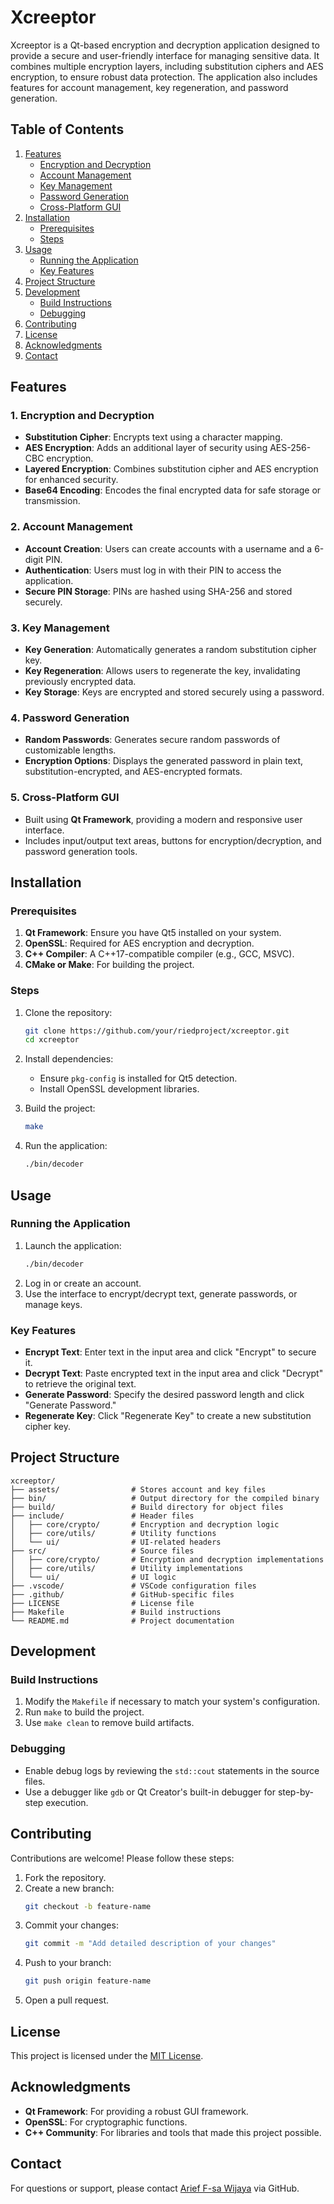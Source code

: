 # Xcreeptor

Xcreeptor is a Qt-based encryption and decryption application designed to provide a secure and user-friendly interface for managing sensitive data. It combines multiple encryption layers, including substitution ciphers and AES encryption, to ensure robust data protection. The application also includes features for account management, key regeneration, and password generation.

## Table of Contents

1. [Features](#features)
    - [Encryption and Decryption](#1-encryption-and-decryption)
    - [Account Management](#2-account-management)
    - [Key Management](#3-key-management)
    - [Password Generation](#4-password-generation)
    - [Cross-Platform GUI](#5-cross-platform-gui)
2. [Installation](#installation)
    - [Prerequisites](#prerequisites)
    - [Steps](#steps)
3. [Usage](#usage)
    - [Running the Application](#running-the-application)
    - [Key Features](#key-features)
4. [Project Structure](#project-structure)
5. [Development](#development)
    - [Build Instructions](#build-instructions)
    - [Debugging](#debugging)
6. [Contributing](#contributing)
7. [License](#license)
8. [Acknowledgments](#acknowledgments)
9. [Contact](#contact)

## Features

### 1. **Encryption and Decryption**

-   **Substitution Cipher**: Encrypts text using a character mapping.
-   **AES Encryption**: Adds an additional layer of security using AES-256-CBC encryption.
-   **Layered Encryption**: Combines substitution cipher and AES encryption for enhanced security.
-   **Base64 Encoding**: Encodes the final encrypted data for safe storage or transmission.

### 2. **Account Management**

-   **Account Creation**: Users can create accounts with a username and a 6-digit PIN.
-   **Authentication**: Users must log in with their PIN to access the application.
-   **Secure PIN Storage**: PINs are hashed using SHA-256 and stored securely.

### 3. **Key Management**

-   **Key Generation**: Automatically generates a random substitution cipher key.
-   **Key Regeneration**: Allows users to regenerate the key, invalidating previously encrypted data.
-   **Key Storage**: Keys are encrypted and stored securely using a password.

### 4. **Password Generation**

-   **Random Passwords**: Generates secure random passwords of customizable lengths.
-   **Encryption Options**: Displays the generated password in plain text, substitution-encrypted, and AES-encrypted formats.

### 5. **Cross-Platform GUI**

-   Built using **Qt Framework**, providing a modern and responsive user interface.
-   Includes input/output text areas, buttons for encryption/decryption, and password generation tools.

## Installation

### Prerequisites

1. **Qt Framework**: Ensure you have Qt5 installed on your system.
2. **OpenSSL**: Required for AES encryption and decryption.
3. **C++ Compiler**: A C++17-compatible compiler (e.g., GCC, MSVC).
4. **CMake or Make**: For building the project.

### Steps

1. Clone the repository:

    ```bash
    git clone https://github.com/your/riedproject/xcreeptor.git
    cd xcreeptor
    ```

2. Install dependencies:

    - Ensure `pkg-config` is installed for Qt5 detection.
    - Install OpenSSL development libraries.

3. Build the project:

    ```bash
    make
    ```

4. Run the application:
    ```bash
    ./bin/decoder
    ```

## Usage

### Running the Application

1. Launch the application:
    ```bash
    ./bin/decoder
    ```
2. Log in or create an account.
3. Use the interface to encrypt/decrypt text, generate passwords, or manage keys.

### Key Features

-   **Encrypt Text**: Enter text in the input area and click "Encrypt" to secure it.
-   **Decrypt Text**: Paste encrypted text in the input area and click "Decrypt" to retrieve the original text.
-   **Generate Password**: Specify the desired password length and click "Generate Password."
-   **Regenerate Key**: Click "Regenerate Key" to create a new substitution cipher key.

## Project Structure

```
xcreeptor/
├── assets/                # Stores account and key files
├── bin/                   # Output directory for the compiled binary
├── build/                 # Build directory for object files
├── include/               # Header files
│   ├── core/crypto/       # Encryption and decryption logic
│   ├── core/utils/        # Utility functions
│   └── ui/                # UI-related headers
├── src/                   # Source files
│   ├── core/crypto/       # Encryption and decryption implementations
│   ├── core/utils/        # Utility implementations
│   └── ui/                # UI logic
├── .vscode/               # VSCode configuration files
├── .github/               # GitHub-specific files
├── LICENSE                # License file
├── Makefile               # Build instructions
└── README.md              # Project documentation
```

## Development

### Build Instructions

1. Modify the `Makefile` if necessary to match your system's configuration.
2. Run `make` to build the project.
3. Use `make clean` to remove build artifacts.

### Debugging

-   Enable debug logs by reviewing the `std::cout` statements in the source files.
-   Use a debugger like `gdb` or Qt Creator's built-in debugger for step-by-step execution.

## Contributing

Contributions are welcome! Please follow these steps:

1. Fork the repository.
2. Create a new branch:
    ```bash
    git checkout -b feature-name
    ```
3. Commit your changes:
    ```bash
    git commit -m "Add detailed description of your changes"
    ```
4. Push to your branch:
    ```bash
    git push origin feature-name
    ```
5. Open a pull request.

## License

This project is licensed under the [MIT License](LICENSE).

## Acknowledgments

-   **Qt Framework**: For providing a robust GUI framework.
-   **OpenSSL**: For cryptographic functions.
-   **C++ Community**: For libraries and tools that made this project possible.

## Contact

For questions or support, please contact [Arief F-sa Wijaya](https://github.com/riefproject) via GitHub.
